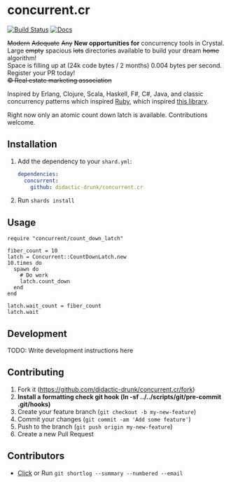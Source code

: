 # concurrent.cr
[![Build Status](https://travis-ci.org/didactic-drunk/concurrent.cr.svg?branch=master)](https://travis-ci.org/didactic-drunk/concurrent.cr)
[![Docs](https://img.shields.io/badge/docs-available-brightgreen.svg)](https://didactic-drunk.github.io/concurrent.cr/)

<strike>Modern</strike> <strike>Adequate</strike> <strike>Any</strike> 
**New opportunities for** concurrency tools in Crystal.  
Large <strike>empty</strike> spacious <strike>lots</strike> directories available to build your dream <strike>home</strike> algorithm!  
Space is filling up at (24k code bytes / 2 months) 0.004 bytes per second.  Register your PR today!  
<strike>©️ Real estate marketing association</strike>

Inspired by Erlang, Clojure, Scala, Haskell, F#, C#, Java, and classic concurrency patterns which inspired 
[Ruby](https://github.com/ruby-concurrency/concurrent-ruby), 
which inspired [this library](https://github.com/didactic-drunk/concurrent.cr).

Right now only an atomic count down latch is available.  Contributions welcome.

## Installation

1. Add the dependency to your `shard.yml`:

   ```yaml
   dependencies:
     concurrent:
       github: didactic-drunk/concurrent.cr
   ```

2. Run `shards install`

## Usage

```crystal
require "concurrent/count_down_latch"

fiber_count = 10
latch = Concurrent::CountDownLatch.new
10.times do
  spawn do
    # Do work
    latch.count_down
  end
end

latch.wait_count = fiber_count
latch.wait
```

## Development

TODO: Write development instructions here

## Contributing

1. Fork it (<https://github.com/didactic-drunk/concurrent.cr/fork>)
2. **Install a formatting check git hook (ln -sf ../../scripts/git/pre-commit .git/hooks)**
3. Create your feature branch (`git checkout -b my-new-feature`)
4. Commit your changes (`git commit -am 'Add some feature'`)
5. Push to the branch (`git push origin my-new-feature`)
6. Create a new Pull Request

## Contributors

- [Click](https://github.com/didactic-drunk/concurrent.cr/graphs/contributors) or Run `git shortlog --summary --numbered --email`
